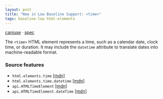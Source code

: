 ```yaml
---
layout: post
title: "New in Low Baseline Support: <time>"
tags: baseline-low html-elements
---
```


[caniuse](https://caniuse.com/?search=time) · [spec](https://html.spec.whatwg.org/multipage/text-level-semantics.html#the-time-element)

The `<time>` HTML element represents a time, such as a calendar date, clock time, or duration. It may include the `datetime` attribute to translate dates into machine-readable format.

### Source features

- ``html.elements.time`` [[mdn]](https://developer.mozilla.org/en-US/search?q=html.elements.time)
- ``html.elements.time.datetime`` [[mdn]](https://developer.mozilla.org/en-US/search?q=html.elements.time.datetime)
- ``api.HTMLTimeElement`` [[mdn]](https://developer.mozilla.org/en-US/search?q=api.HTMLTimeElement)
- ``api.HTMLTimeElement.dateTime`` [[mdn]](https://developer.mozilla.org/en-US/search?q=api.HTMLTimeElement.dateTime)
